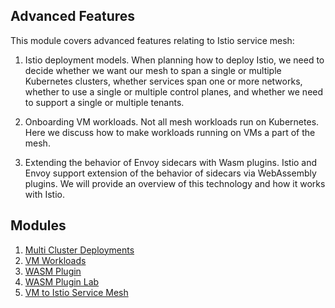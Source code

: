 ## Advanced Features
This module covers advanced features relating to Istio service mesh:

1. Istio deployment models. When planning how to deploy Istio, we need to decide whether we want our mesh to span a single or multiple Kubernetes clusters, whether services span one or more networks, whether to use a single or multiple control planes, and whether we need to support a single or multiple tenants.

2. Onboarding VM workloads. Not all mesh workloads run on Kubernetes. Here we discuss how to make workloads running on VMs a part of the mesh.

3. Extending the behavior of Envoy sidecars with Wasm plugins. Istio and Envoy support extension of the behavior of sidecars via WebAssembly plugins. We will provide an overview of this technology and how it works with Istio.

## Modules

1. [Multi Cluster Deployments](./multi_cluster_deployment.md)
2. [VM Workloads](./vm_workload.md)
3. [WASM Plugin](./wasm_plugin.md)
4. [WASM Plugin Lab](./wasm_plugin_lab.md)
5. [VM to Istio Service Mesh](./vm_to_istio_service_mesh.md)

